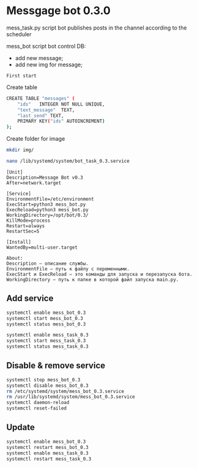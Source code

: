 # Messgage bot 0.3.0
mess_task.py script bot publishes posts in the channel according to the scheduler

mess_bot script bot control DB:
- add new message;
- add new img for message;
```text
First start
```
Create table
```bash
CREATE TABLE "messages" (
	"ids"	INTEGER NOT NULL UNIQUE,
	"text_message"	TEXT,
	"last_send"	TEXT,
	PRIMARY KEY("ids" AUTOINCREMENT)
);
```
Create folder for image
```bash
mkdir img/
```


```bash
nano /lib/systemd/system/bot_task_0.3.service
```
```text
[Unit]
Description=Message Bot v0.3
After=network.target

[Service]
EnvironmentFile=/etc/environment
ExecStart=python3 mess_bot.py
ExecReload=python3 mess_bot.py
WorkingDirectory=/opt/bot/0.3/
KillMode=process
Restart=always
RestartSec=5

[Install]
WantedBy=multi-user.target
```
```text
About:
Description — описание службы.
EnvironmentFile — путь к файлу с переменными.
ExecStart и ExecReload — это команды для запуска и перезапуска бота.
WorkingDirectory — путь к папке в которой файл запуска main.py.
```
## Add service
```bash
systemctl enable mess_bot_0.3
systemctl start mess_bot_0.3
systemctl status mess_bot_0.3

systemctl enable mess_task_0.3
systemctl start mess_task_0.3
systemctl status mess_task_0.3
```
## Disable & remove service
```bash
systemctl stop mess_bot_0.3
systemctl disable mess_bot_0.3
rm /etc/systemd/system/mess_bot_0.3.service
rm /usr/lib/systemd/system/mess_bot_0.3.service
systemctl daemon-reload
systemctl reset-failed
```

## Update
```bash
systemctl enable mess_bot_0.3
systemctl restart mess_bot_0.3
systemctl enable mess_task_0.3
systemctl restart mess_task_0.3
```
